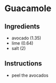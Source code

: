 # Guacamole
## Ingredients
* avocado (1.35)
* lime (0.64)
* salt (2)
## Instructions
* peel the avocados

